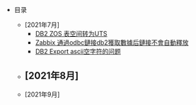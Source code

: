 - 目录

  - [2021年7月]
    - [DB2 ZOS 表空间转为UTS](20210720_01.md)
    - [Zabbix 通過odbc鏈接db2獲取數據后鏈接不會自動釋放](20210720_02.md)
    - [DB2 Export ascii空字符的问题](20210721_01.md)
  - [2021年8月]
    - 
  - [2021年9月]